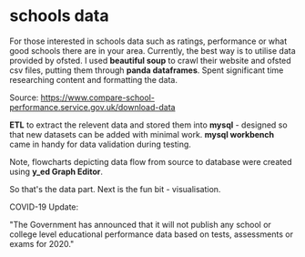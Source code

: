 # schools data
For those interested in schools data such as ratings, performance or what good schools there are in your area. Currently, the best way is to utilise data provided by ofsted. I used **beautiful soup** to crawl their website and ofsted csv files, putting them through **panda dataframes**. Spent significant time researching content and formatting the data.

Source: https://www.compare-school-performance.service.gov.uk/download-data

**ETL** to extract the relevent data and stored them into **mysql** - designed so that new datasets can be added with minimal work. **mysql workbench** came in handy for data validation during testing.

Note, flowcharts depicting data flow from source to database were created using **y_ed Graph Editor**.

So that's the data part. Next is the fun bit - visualisation.

COVID-19 Update:

"The Government has announced that it will not publish any school or college level educational performance data based on tests, assessments or exams for 2020."

